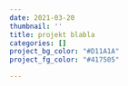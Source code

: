 ```yaml
---
date: 2021-03-20
thumbnail: ''
title: projekt blabla
categories: []
project_bg_color: "#D11A1A"
project_fg_color: "#417505"

---
```


